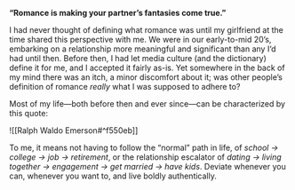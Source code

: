 **“Romance is making your partner’s fantasies come true.”**

I had never thought of defining what romance was until my girlfriend at the time shared this perspective with me. We were in our early-to-mid 20’s, embarking on a relationship more meaningful and significant than any I‘d had until then. Before then, I had let media culture (and the dictionary) define it for me, and I accepted it fairly as-is. Yet somewhere in the back of my mind there was an itch, a minor discomfort about it; was other people’s definition of romance *really* what I was supposed to adhere to?

Most of my life—both before then and ever since—can be characterized by this quote:

![[Ralph Waldo Emerson#^f550eb]]

To me, it means not having to follow the “normal” path in life, of *school → college → job → retirement*, or the relationship escalator of *dating → living together → engagement → get married → have kids*. Deviate whenever you can, whenever you want to, and live boldly authentically.



